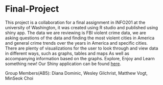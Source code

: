 # Final-Project
This project is a collaboration for a final assignment in INFO201 at the university of Washington, it was created using R studio and published using shiny app. The data we are reviewing is FBI violent crime data, we are asking questions of the data and finding the most violent cities in America and general crime trends over the years in America and specific cities. There are plenty of visualizations for the user to look through and view data in different ways, such as graphs, tables and maps As well as accompanying information based on the graphs. Explore, Enjoy and Learn something new!
Our Shiny application can be found [here](http://example.com).

Group Members(AB5): Diana Dominic, Wesley Gilchrist, Matthew Vogt, MinSeok Choi